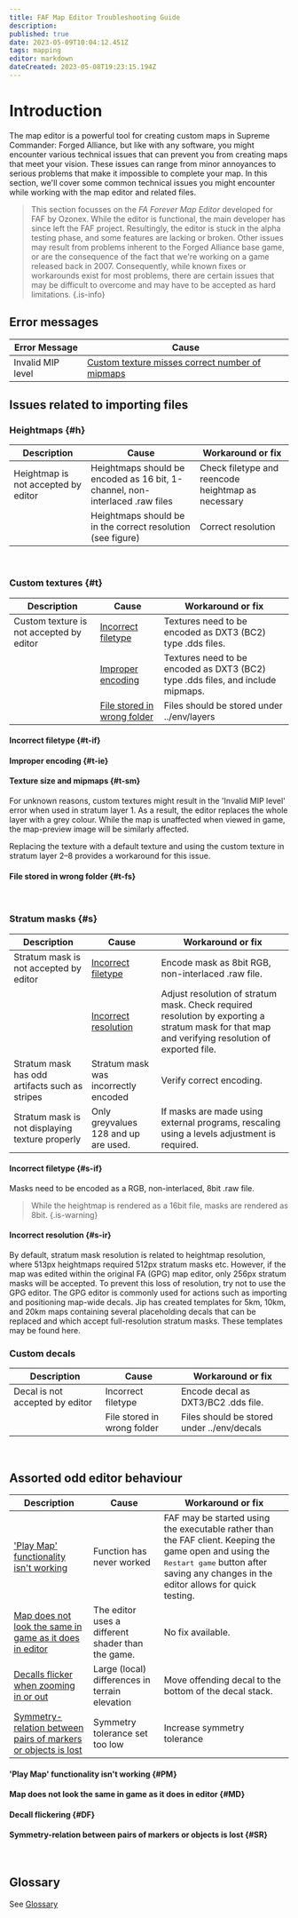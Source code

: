 ```yaml
---
title: FAF Map Editor Troubleshooting Guide
description: 
published: true
date: 2023-05-09T10:04:12.451Z
tags: mapping
editor: markdown
dateCreated: 2023-05-08T19:23:15.194Z
---
```


# Introduction
The map editor is a powerful tool for creating custom maps in Supreme Commander: Forged Alliance, but like with any software, you might encounter various technical issues that can prevent you from creating maps that meet your vision. These issues can range from minor annoyances to serious problems that make it impossible to complete your map. In this section, we'll cover some common technical issues you might encounter while working with the map editor and related files.

> This section focusses on the *FA Forever Map Editor* developed for FAF by Ozonex. While the editor is functional, the main developer has since left the FAF project. Resultingly, the editor is stuck in the alpha testing phase, and some features are lacking or broken. Other issues may result from problems inherent to the Forged Alliance base game, or are the consequence of the fact that we're working on a game released back in 2007. Consequently, while known fixes or workarounds exist for most problems, there are certain issues that may be difficult to overcome and may have to be accepted as hard limitations.
{.is-info}

## Error messages
| Error Message | Cause |
|-|-|
| Invalid MIP level | [Custom texture misses correct number of mipmaps](#t-sm)|


## Issues related to importing files

### Heightmaps {#h}
| Description | Cause | Workaround or fix |
|-|-|-|
| Heightmap is not accepted by editor | Heightmaps should be encoded as 16 bit, 1-channel, non-interlaced .raw files | Check filetype and reencode heightmap as necessary
| | Heightmaps should be in the correct resolution (see figure) | Correct resolution |
<br />

### Custom textures {#t}
| Description | Cause | Workaround or fix |
|-|-|-|
| Custom texture is not accepted by editor | [Incorrect filetype](#t-if) | Textures need to be encoded as DXT3 (BC2) type .dds files. |
| | [Improper encoding](#t-ie) | Textures need to be encoded as DXT3 (BC2) type .dds files, and include mipmaps. |
| | [File stored in wrong folder](#t-fs) | Files should be stored under ../env/layers|

#### Incorrect filetype {#t-if}
#### Improper encoding {#t-ie}
#### Texture size and mipmaps {#t-sm}
For unknown reasons, custom textures might result in the 'Invalid MIP level' error when used in stratum layer 1. As a result, the editor replaces the whole layer with a grey colour. While the map is unaffected when viewed in game, the map-preview image will be similarly affected.

Replacing the texture with a default texture and using the custom texture in stratum layer 2–8 provides a workaround for this issue. 


#### File stored in wrong folder {#t-fs}
<br />

### Stratum masks {#s}
| Description | Cause | Workaround or fix |
|-|-|-|
| Stratum mask is not accepted by editor | [Incorrect filetype](#s-if) | Encode mask as 8bit RGB, non-interlaced .raw file. |
| | [Incorrect resolution](#s-ir) | Adjust resolution of stratum mask. Check required resolution by exporting a stratum mask for that map and verifying resolution of exported file. |
| Stratum mask has odd artifacts such as stripes | Stratum mask was incorrectly encoded | Verify correct encoding. |
| Stratum mask is not displaying texture properly | Only greyvalues 128 and up are used. | If masks are made using external programs, rescaling using a levels adjustment is required. | 

#### Incorrect filetype {#s-if}
Masks need to be encoded as a RGB, non-interlaced, 8bit .raw file.
>While the heightmap is rendered as a 16bit file, masks are rendered as 8bit. 
{.is-warning}

#### Incorrect resolution {#s-ir}
By default, stratum mask resolution is related to heightmap resolution, where 513px heightmaps required 512px stratum masks etc. However, if the map was edited within the original FA (GPG) map editor, only 256px stratum masks will be accepted. To prevent this loss of resolution, try not to use the GPG editor. The GPG editor is commonly used for actions such as importing and positioning map-wide decals. Jip has created templates for 5km, 10km, and 20km maps containing several placeholding decals that can be replaced and which accept full-resolution stratum masks. These templates may be found here.
<br />

### Custom decals
| Description | Cause | Workaround or fix |
|-|-|-|
| Decal is not accepted by editor | Incorrect filetype | Encode decal as DXT3/BC2 .dds file. |
|  | File stored in wrong folder | Files should be stored under ../env/decals |
<br />

## Assorted odd editor behaviour
| Description | Cause | Workaround or fix |
|-|-|-|
| ['Play Map' functionality isn't working](#PM) | Function has never worked | FAF may be started using the executable rather than the FAF client. Keeping the game open and using the <kbd>Restart game</kbd> button after saving any changes in the editor allows for quick testing. |
| [Map does not look the same in game as it does in editor](#MD) | The editor uses a different shader than the game. | No fix available. |
| [Decalls flicker when zooming in or out](#DF) | Large (local) differences in terrain elevation | Move offending decal to the bottom of the decal stack. |
| [Symmetry-relation between pairs of markers or objects is lost](#SR) | Symmetry tolerance set too low | Increase symmetry tolerance|

#### 'Play Map' functionality isn't working {#PM}
#### Map does not look the same in game as it does in editor {#MD}
#### Decall flickering {#DF}
#### Symmetry-relation between pairs of markers or objects is lost {#SR}
<br />

## Glossary
See [Glossary](/en/Glossary)
